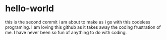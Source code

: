# hello-world
this is the second commit i am about to make as i go with this codeless programing.
I am loving this github as it takes away the coding frustration of me.
I have never been so fun of anything to do with coding.
